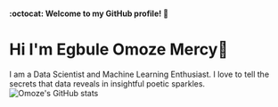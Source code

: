 #### :octocat: Welcome to my GitHub profile! :rocket:

# Hi I'm Egbule Omoze Mercy👋
I am a Data Scientist and Machine Learning Enthusiast. I love to tell the secrets that data reveals in insightful poetic sparkles.
![Omoze's GitHub stats](https://github-readme-stats.vercel.app/api?username=Omoze5&show_icons=true&theme=radical)
<!--
**Omoze5/Omoze5** is a ✨ _special_ ✨ repository because its `README.md` (this file) appears on your GitHub profile.

Here are some ideas to get you started:

- 🔭 I am currently working on
      * Deep Learning and Database Design using SQl
      *

- 🌱 I’m currently learning ...
- 👯 I’m looking to collaborate on ...
- 🤔 I’m looking for help with ...
- 💬 Ask me about ...
- 📫 How to reach me: ...
- 😄 Pronouns: ...
- ⚡ Fun fact: ...
-->
